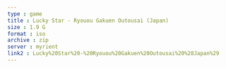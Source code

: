 ```yaml
---
type : game
title : Lucky Star - Ryouou Gakuen Outousai (Japan)
size : 1.9 G
format : iso
archive : zip
server : myrient
link2 : Lucky%20Star%20-%20Ryouou%20Gakuen%20Outousai%20%28Japan%29
---
```


